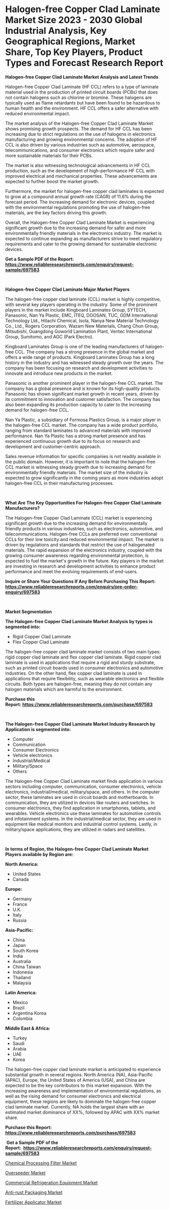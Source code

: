 <p><h1>Halogen-free Copper Clad Laminate Market Size 2023 - 2030 Global Industrial Analysis, Key Geographical Regions, Market Share, Top Key Players, Product Types and Forecast Research Report</h1></p><p><strong>Halogen-free Copper Clad Laminate Market Analysis and Latest Trends</strong></p>
<p><p>Halogen-free Copper Clad Laminate (HF CCL) refers to a type of laminate material used in the production of printed circuit boards (PCBs) that does not contain halogens such as chlorine or bromine. These halogens are typically used as flame retardants but have been found to be hazardous to human health and the environment. HF CCL offers a safer alternative with reduced environmental impact.</p><p>The market analysis of the Halogen-free Copper Clad Laminate Market shows promising growth prospects. The demand for HF CCL has been increasing due to strict regulations on the use of halogens in electronics manufacturing and growing environmental concerns. The adoption of HF CCL is also driven by various industries such as automotive, aerospace, telecommunications, and consumer electronics which require safer and more sustainable materials for their PCBs.</p><p>The market is also witnessing technological advancements in HF CCL production, such as the development of high-performance HF CCL with improved electrical and mechanical properties. These advancements are expected to further boost the market growth.</p><p>Furthermore, the market for halogen-free copper clad laminates is expected to grow at a compound annual growth rate (CAGR) of 11.6% during the forecast period. The increasing demand for electronic devices, coupled with the environmental regulations promoting the use of halogen-free materials, are the key factors driving this growth.</p><p>Overall, the Halogen-free Copper Clad Laminate Market is experiencing significant growth due to the increasing demand for safer and more environmentally friendly materials in the electronics industry. The market is expected to continue expanding as manufacturers strive to meet regulatory requirements and cater to the growing demand for sustainable electronic devices.</p></p>
<p><strong>Get a Sample PDF of the Report:&nbsp; <a href="https://www.reliableresearchreports.com/enquiry/request-sample/697583">https://www.reliableresearchreports.com/enquiry/request-sample/697583</a></strong></p>
<p>&nbsp;</p>
<p><strong>Halogen-free Copper Clad Laminate Major Market Players</strong></p>
<p><p>The halogen-free copper clad laminate (CCL) market is highly competitive, with several key players operating in the industry. Some of the prominent players in the market include Kingboard Laminates Group, SYTECH, Panasonic, Nan Ya Plastic, EMC, ITEQ, DOOSAN, TUC, GDM International Technology Ltd., Hitachi Chemical, Isola, Nanya New Material Technology Co., Ltd., Rogers Corporation, Wazam New Materials, Chang Chun Group, Mitsubishi, Guangdong Goworld Lamination Plant, Ventec International Group, Sumitomo, and AGC (Park Electro).</p><p>Kingboard Laminates Group is one of the leading manufacturers of halogen-free CCL. The company has a strong presence in the global market and offers a wide range of products. Kingboard Laminates Group has a long history in the industry and has witnessed steady growth over the years. The company has been focusing on research and development activities to innovate and introduce new products in the market. </p><p>Panasonic is another prominent player in the halogen-free CCL market. The company has a global presence and is known for its high-quality products. Panasonic has shown significant market growth in recent years, driven by its commitment to innovation and customer satisfaction. The company has also been expanding its production capacity to cater to the increasing demand for halogen-free CCL.</p><p>Nan Ya Plastic, a subsidiary of Formosa Plastics Group, is a major player in the halogen-free CCL market. The company has a wide product portfolio, ranging from standard laminates to advanced materials with improved performance. Nan Ya Plastic has a strong market presence and has experienced continuous growth due to its focus on research and development and customer-centric approach.</p><p>Sales revenue information for specific companies is not readily available in the public domain. However, it is important to note that the halogen-free CCL market is witnessing steady growth due to increasing demand for environmentally friendly materials. The market size of the industry is expected to grow significantly in the coming years as more industries adopt halogen-free CCL in their manufacturing processes.</p></p>
<p>&nbsp;</p>
<p><strong>What Are The Key Opportunities For Halogen-free Copper Clad Laminate Manufacturers?</strong></p>
<p><p>The Halogen-free Copper Clad Laminate (CCL) market is experiencing significant growth due to the increasing demand for environmentally friendly products in various industries, such as electronics, automotive, and telecommunications. Halogen-free CCLs are preferred over conventional CCLs for their low toxicity and reduced environmental impact. The market is driven by regulations and standards that restrict the use of halogenated materials. The rapid expansion of the electronics industry, coupled with the growing consumer awareness regarding environmental protection, is expected to fuel the market's growth in the future. Key players in the market are investing in research and development activities to enhance product performance and meet the evolving requirements of end-users.</p></p>
<p><strong>Inquire or Share Your Questions If Any Before Purchasing This Report: <a href="https://www.reliableresearchreports.com/enquiry/pre-order-enquiry/697583">https://www.reliableresearchreports.com/enquiry/pre-order-enquiry/697583</a></strong></p>
<p>&nbsp;</p>
<p><strong>Market Segmentation</strong></p>
<p><strong>The Halogen-free Copper Clad Laminate Market Analysis by types is segmented into:</strong></p>
<p><ul><li>Rigid Copper Clad Laminate</li><li>Flex Copper Clad Laminate</li></ul></p>
<p><p>The halogen-free copper clad laminate market consists of two main types: rigid copper clad laminate and flex copper clad laminate. Rigid copper clad laminate is used in applications that require a rigid and sturdy substrate, such as printed circuit boards used in consumer electronics and automotive industries. On the other hand, flex copper clad laminate is used in applications that require flexibility, such as wearable electronics and flexible circuits. Both types are halogen-free, meaning they do not contain any halogen materials which are harmful to the environment.</p></p>
<p><strong>Purchase this Report:&nbsp;<a href="https://www.reliableresearchreports.com/purchase/697583">https://www.reliableresearchreports.com/purchase/697583</a></strong></p>
<p>&nbsp;</p>
<p><strong>The Halogen-free Copper Clad Laminate Market Industry Research by Application is segmented into:</strong></p>
<p><ul><li>Computer</li><li>Communication</li><li>Consumer Electronics</li><li>Vehicle electronics</li><li>Industrial/Medical</li><li>Military/Space</li><li>Others</li></ul></p>
<p><p>The Halogen-free Copper Clad Laminate market finds application in various sectors including computer, communication, consumer electronics, vehicle electronics, industrial/medical, military/space, and others. In the computer sector, these laminates are used in circuit boards and motherboards. In communication, they are utilized in devices like routers and switches. In consumer electronics, they find application in smartphones, tablets, and wearables. Vehicle electronics use these laminates for automotive controls and infotainment systems. In the industrial/medical sector, they are used in equipment like medical monitors and industrial control systems. Lastly, in military/space applications, they are utilized in radars and satellites.</p></p>
<p>&nbsp;</p>
<p><strong>In terms of Region, the Halogen-free Copper Clad Laminate Market Players available by Region are:</strong></p>
<p>
    <p> <strong> North America: </strong>
        <ul>
            <li>United States</li>
            <li>Canada</li>
        </ul>
        </p> 
    <p> <strong> Europe: </strong>
        <ul>
            <li>Germany</li>
            <li>France</li>
            <li>U.K.</li>
            <li>Italy</li>
            <li>Russia</li>
        </ul>
        </p> 
    <p> <strong> Asia-Pacific: </strong>
        <ul>
            <li>China</li>
            <li>Japan</li>
            <li>South Korea</li>
            <li>India</li>
            <li>Australia</li>
            <li>China Taiwan</li>
            <li>Indonesia</li>
            <li>Thailand</li>
            <li>Malaysia</li>
        </ul>
        </p> 
    <p> <strong> Latin America: </strong>
        <ul>
            <li>Mexico</li>
            <li>Brazil</li>
            <li>Argentina Korea</li>
            <li>Colombia</li>
        </ul>
        </p> 
    <p> <strong> Middle East & Africa: </strong>
        <ul>
            <li>Turkey</li>
            <li>Saudi</li>
            <li>Arabia</li>
            <li>UAE</li>
            <li>Korea</li>
        </ul>
    </p>
    </p>
<p><p>The halogen-free copper clad laminate market is anticipated to experience substantial growth in several regions. North America (NA), Asia-Pacific (APAC), Europe, the United States of America (USA), and China are expected to be the key contributors to this market expansion. With the increasing awareness and implementation of environmental regulations, as well as the rising demand for consumer electronics and electrical equipment, these regions are likely to dominate the halogen-free copper clad laminate market. Currently, NA holds the largest share with an estimated market dominance of XX%, followed by APAC with XX% market share.</p></p>
<p><strong>Purchase this Report: <a href="https://www.reliableresearchreports.com/purchase/697583">https://www.reliableresearchreports.com/purchase/697583</a></strong></p>
<p>&nbsp;<strong>Get a Sample PDF of the Report:&nbsp;&nbsp;<a href="https://www.reliableresearchreports.com/enquiry/request-sample/697583">https://www.reliableresearchreports.com/enquiry/request-sample/697583</a></strong></p>
<p><strong></strong></p>
<p><p><a href="https://github.com/rexevange/Market-Research-Report-List-1/blob/main/chemical-processing-filter-market.md">Chemical Processing Filter Market</a></p><p><a href="https://medium.com/@isidrowolff1966/overseeder-market-size-growth-forecast-2023-2030-30dad8fc5f63">Overseeder Market</a></p><p><a href="https://www.linkedin.com/pulse/commercial-refrigeration-equipment-market-size-growth-xyx6c/">Commercial Refrigeration Equipment Market</a></p><p><a href="https://github.com/lilstefpacute/Market-Research-Report-List-1/blob/main/anti-rust-packaging-market.md">Anti-rust Packaging Market</a></p><p><a href="https://medium.com/@abbieparker1964/fertilizer-applicator-market-size-growth-forecast-2023-2030-9f06a3c72d30">Fertilizer Applicator Market</a></p></p>